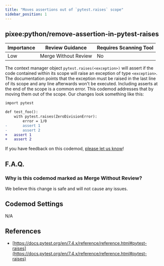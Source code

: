 ```yaml
---
title: "Moves assertions out of `pytest.raises` scope"
sidebar_position: 1
---
```


## pixee:python/remove-assertion-in-pytest-raises

| Importance | Review Guidance      | Requires Scanning Tool |
| ---------- | -------------------- | ---------------------- |
| Low        | Merge Without Review | No                     |

The context manager object `pytest.raises(<exception>)` will assert if the code contained within its scope will raise an exception of type `<exception>`. The documentation points that the exception must be raised in the last line of its scope and any line afterwards won't be executed.
Including asserts at the end of the scope is a common error. This codemod addresses that by moving them out of the scope.
Our changes look something like this:

```diff
import pytest

def test_foo():
    with pytest.raises(ZeroDivisionError):
        error = 1/0
-       assert 1
-       assert 2
+   assert 1
+   assert 2
```

If you have feedback on this codemod, [please let us know](mailto:feedback@pixee.ai)!

## F.A.Q.

### Why is this codemod marked as Merge Without Review?

We believe this change is safe and will not cause any issues.

## Codemod Settings

N/A

## References

- [https://docs.pytest.org/en/7.4.x/reference/reference.html#pytest-raises](https://docs.pytest.org/en/7.4.x/reference/reference.html#pytest-raises)
